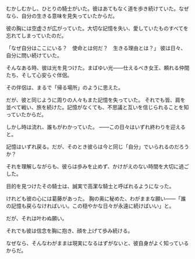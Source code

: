 <!-- title: 騎士の物語 -->

むかしむかし、ひとりの騎士がいた。彼はあてもなく道を歩き続けていた。なぜなら、自分の生きる意味を見失っていたからだ。

彼の胸には空虚さが広がっていた。大切な記憶を失い、愛していたものすべてを忘れてしまっていたのだ。

「なぜ自分はここにいる？　使命とは何だ？　生きる理由とは？」
彼は日々、自分に問い続けていた。

そんなある時、彼は光を見つけた。まばゆい光――仕えるべき女王、頼れる仲間たち、そして心安らぐ伴侶。

その伴侶は、まるで「帰る場所」のように思えた。

だが、彼と同じように周りの人々もまた記憶を失っていた。
それでも皆、肩を並べて戦い、旅を続けた。記憶がなくても、不思議と互いを信じられることを知っていたからだ。

しかし時は流れ、誰もがわかっていた。
――この日々はいずれ終わりを迎えると。

記憶はいずれ戻る。だが、そのとき彼らは今と同じ「自分」でいられるのだろうか？

それを理解しながらも、彼らは歩みを止めず、かけがえのない時間を大切に過ごした。

目的を見つけたその騎士は、誠実で高潔な騎士と呼ばれるようになった。

けれども彼の心には葛藤があった。
胸の奥に秘めた、わがままな願い――「誰の記憶も戻らなければいい。この穏やかな日々が永遠に続けばいい」と。

だが、それは叶わぬ願い。

それでも彼は信念を胸に抱き、顔を上げて歩み続ける。

なぜなら、そんなわがままは現実になるはずがないと、彼自身がよく知っているからだ。
